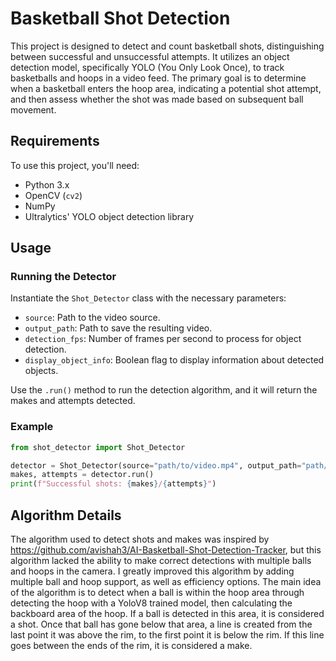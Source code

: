 # Basketball Shot Detection

This project is designed to detect and count basketball shots, distinguishing between successful and unsuccessful attempts. It utilizes an object detection model, specifically YOLO (You Only Look Once), to track basketballs and hoops in a video feed. The primary goal is to determine when a basketball enters the hoop area, indicating a potential shot attempt, and then assess whether the shot was made based on subsequent ball movement.

## Requirements

To use this project, you'll need:

- Python 3.x
- OpenCV (`cv2`)
- NumPy
- Ultralytics' YOLO object detection library

## Usage

### Running the Detector

Instantiate the `Shot_Detector` class with the necessary parameters:

- `source`: Path to the video source.
- `output_path`: Path to save the resulting video.
- `detection_fps`: Number of frames per second to process for object detection.
- `display_object_info`: Boolean flag to display information about detected objects.

Use the `.run()` method to run the detection algorithm, and it will return the makes and attempts detected.

### Example

```python
from shot_detector import Shot_Detector

detector = Shot_Detector(source="path/to/video.mp4", output_path="path/to/output", detection_fps=30, display_object_info=True)
makes, attempts = detector.run()
print(f"Successful shots: {makes}/{attempts}")
```

## Algorithm Details

The algorithm used to detect shots and makes was inspired by https://github.com/avishah3/AI-Basketball-Shot-Detection-Tracker, but this algorithm lacked the ability to make correct detections with multiple balls and hoops in the camera. I greatly improved this algorithm by adding multiple ball and hoop support, as well as efficiency options. The main idea of the algorithm is to detect when a ball is within the hoop area through detecting the hoop with a YoloV8 trained model, then calculating the backboard area of the hoop. If a ball is detected in this area, it is considered a shot. Once that ball has gone below that area, a line is created from the last point it was above the rim, to the first point it is below the rim. If this line goes between the ends of the rim, it is considered a make. 
